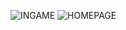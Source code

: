 ![INGAME](https://github.com/user-attachments/assets/bbe3cea3-1f02-4011-a307-7e4c0137ca00)
![HOMEPAGE](https://github.com/user-attachments/assets/b3a44bb5-d0e4-4b5e-a160-ab001ff9f887)

